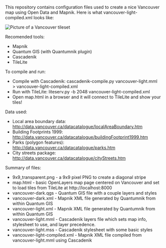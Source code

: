 This repository contains configuration files used to create a nice Vancouver map using Open Data and Mapnik. Here is what vancouver-light-compiled.xml looks like:

![Picture of a Vancouver
tileset](https://github.com/tylor/vancouver-mapping/raw/master/vancouver-light-compiled.png)

Recomended tools:

* Mapnik
* Quantum GIS (with Quantumnik plugin)
* Cascadenik
* TileLite

To compile and run:

* Compile with Cascadenik: cascadenik-compile.py vancouver-light.mml > vancouver-light-compiled.xml
* Run with TileLite: liteserv.py -b 2048 vancouver-light-compiled.xml
* Open map.html in a browser and it will connect to TileLite and show your tiles!

Data used:

* Local area boundary data: http://data.vancouver.ca/datacatalogue/localAreaBoundary.htm
* Building Footprints 1999: http://data.vancouver.ca/datacatalogue/buildingFootprint1999.htm
* Parks (polygon features): http://data.vancouver.ca/datacatalogue/parks.htm
* City streets package: http://data.vancouver.ca/datacatalogue/cityStreets.htm

Summary of files:

* 9x9\_transparent.png - a 9x9 pixel PNG to create a diagonal stripe
* map.html - basic OpenLayers map page centered on Vancouver and set to load tiles from TileLite at http://localhost:8000
* vancouver-dark.qgs - Quantum GIS file with a couple layers and styles
* vancouver-dark.xml - Mapnik XML file generated by Quantumnik from within Quantum GIS
* vancouver-light.xml - Mapnik XML file generated by Quantumnik from within Quantum GIS
* vancouver-light.mml - Cascadenik layers file which sets map info, stylesheet to use, and layer precedence.
* vancouver-light.mss - Cascadenik stylesheet with some basic styles
* vancouver-light-compiled.xml - Mapnik XML file compiled from vancouver-light.mml using Cascadenik
